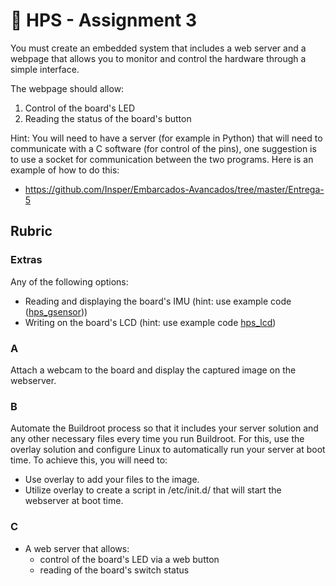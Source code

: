 # 🔔 HPS - Assignment 3

You must create an embedded system that includes a web server and a webpage that allows you to monitor and control the hardware through a simple interface.

The webpage should allow:

1. Control of the board's LED
1. Reading the status of the board's button

Hint: You will need to have a server (for example in Python) that will need to communicate with a C software (for control of the pins), one suggestion is to use a socket for communication between the two programs. Here is an example of how to do this:

- https://github.com/Insper/Embarcados-Avancados/tree/master/Entrega-5

## Rubric

### Extras

Any of the following options:


- Reading and displaying the board's IMU (hint: use example code ([hps_gsensor](https://github.com/Insper/DE10-Standard-v.1.3.0-SystemCD/tree/master/Demonstration/SoC/hps_gsensor)))
- Writing on the board's LCD (hint: use example code [hps_lcd](https://github.com/Insper/DE10-Standard-v.1.3.0-SystemCD/tree/master/Demonstration/SoC/hps_lcd))

### A

Attach a webcam to the board and display the captured image on the webserver.

### B

Automate the Buildroot process so that it includes your server solution and any other necessary files every time you run Buildroot. For this, use the overlay solution and configure Linux to automatically run your server at boot time. To achieve this, you will need to:

- Use overlay to add your files to the image.
- Utilize overlay to create a script in /etc/init.d/ that will start the webserver at boot time.

### C

- A web server that allows:
    - control of the board's LED via a web button
    - reading of the board's switch status
